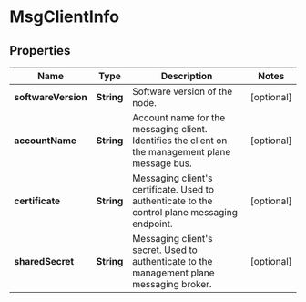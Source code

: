 # MsgClientInfo

## Properties
Name | Type | Description | Notes
------------ | ------------- | ------------- | -------------
**softwareVersion** | **String** | Software version of the node. |  [optional]
**accountName** | **String** | Account name for the messaging client. Identifies the client on the management plane message bus. |  [optional]
**certificate** | **String** | Messaging client&#x27;s certificate. Used to authenticate to the control plane messaging endpoint. |  [optional]
**sharedSecret** | **String** | Messaging client&#x27;s secret. Used to authenticate to the management plane messaging broker. |  [optional]
